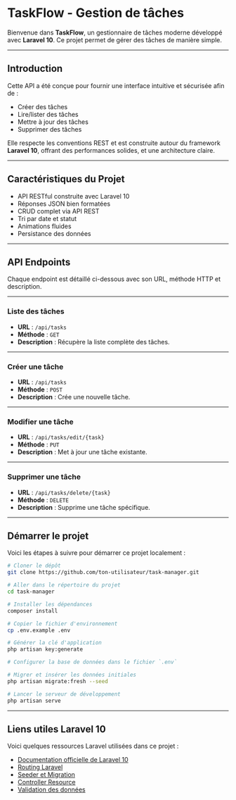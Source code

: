 
#  TaskFlow - Gestion de tâches

Bienvenue dans **TaskFlow**, un gestionnaire de tâches moderne développé avec **Laravel 10**. Ce projet permet de gérer des tâches de manière simple.

---

##  Introduction

Cette API a été conçue pour fournir une interface intuitive et sécurisée afin de :
- Créer des tâches
- Lire/lister des tâches
- Mettre à jour des tâches
- Supprimer des tâches

Elle respecte les conventions REST et est construite autour du framework **Laravel 10**, offrant des performances solides, et une architecture claire.

---

##  Caractéristiques du Projet

-  API RESTful construite avec Laravel 10
-  Réponses JSON bien formatées
-  CRUD complet via API REST
-  Tri par date et statut
-  Animations fluides
-  Persistance des données

---

##  API Endpoints

Chaque endpoint est détaillé ci-dessous avec son URL, méthode HTTP et description.

---

###  Liste des tâches

- **URL** : `/api/tasks`
- **Méthode** : `GET`
- **Description** : Récupère la liste complète des tâches.

---

###  Créer une tâche

- **URL** : `/api/tasks`
- **Méthode** : `POST`
- **Description** : Crée une nouvelle tâche.



---

###  Modifier une tâche

- **URL** : `/api/tasks/edit/{task}`
- **Méthode** : `PUT`
- **Description** : Met à jour une tâche existante.


---

###  Supprimer une tâche

- **URL** : `/api/tasks/delete/{task}`
- **Méthode** : `DELETE`
- **Description** : Supprime une tâche spécifique.


---

##  Démarrer le projet

Voici les étapes à suivre pour démarrer ce projet localement :

```bash
# Cloner le dépôt
git clone https://github.com/ton-utilisateur/task-manager.git

# Aller dans le répertoire du projet
cd task-manager

# Installer les dépendances
composer install

# Copier le fichier d'environnement
cp .env.example .env

# Générer la clé d'application
php artisan key:generate

# Configurer la base de données dans le fichier `.env`

# Migrer et insérer les données initiales
php artisan migrate:fresh --seed

# Lancer le serveur de développement
php artisan serve
```

---

##  Liens utiles Laravel 10

Voici quelques ressources Laravel utilisées dans ce projet :

- [Documentation officielle de Laravel 10](https://laravel.com/docs/10.x)
- [Routing Laravel](https://laravel.com/docs/10.x/routing)
- [Seeder et Migration](https://laravel.com/docs/10.x/seeding)
- [Controller Resource](https://laravel.com/docs/10.x/controllers#resource-controllers)
- [Validation des données](https://laravel.com/docs/10.x/validation)


